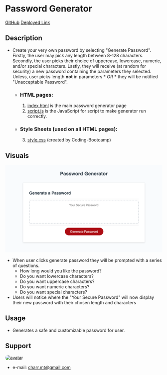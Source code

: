 #  **Password Generator** #
[GitHub](https://github.com/charrmountain/password-generator)
[Deployed Link](https://charrmountain.github.io/password-generator/)


## **Description**

-  Create your very own password by selecting "Generate Password". Firstly, the user may pick any length between 8-128 characters. Secondly, the user picks their choice of uppercase, lowercase, numeric, and/or special characters. Lastly, they will receive (at random for security) a new password containing the parameters they selected. Unless, user picks length **not** in parameters * *OR* * they will be notified "Unacceptable Password".


    - ### **HTML pages:**

         1. [index.html](index.html) is the main password generator page
         2. [script.js](portfolio.html) is the JavaScript for script to make generator run correctly.

    - ### **Style Sheets** (used on all HTML pages)**:**

         3. [style.css](style.css) (created by Coding-Bootcamp)


## **Visuals**

![alt](images/password-generator.png)
- When user clicks generate password they will be prompted with a series of questions.
    - How long would you like the password?
    - Do you want lowercase characters?
    - Do you want uppercase characters?
    - Do you want numeric characters?
    - Do you want special characters?
- Users will notice where the "Your Secure Password" will now display their new password with their chosen length and characters


## **Usage**

- Generates a safe and customizable password for user.


## **Support**
    
[<img src="https://avatars3.githubusercontent.com/u/60668617?v=4" alt="avatar" style="border-radius: 75px" width="75"/>](https://github.com/charrmountain)
- e-mail: charr.mt@gmail.com
